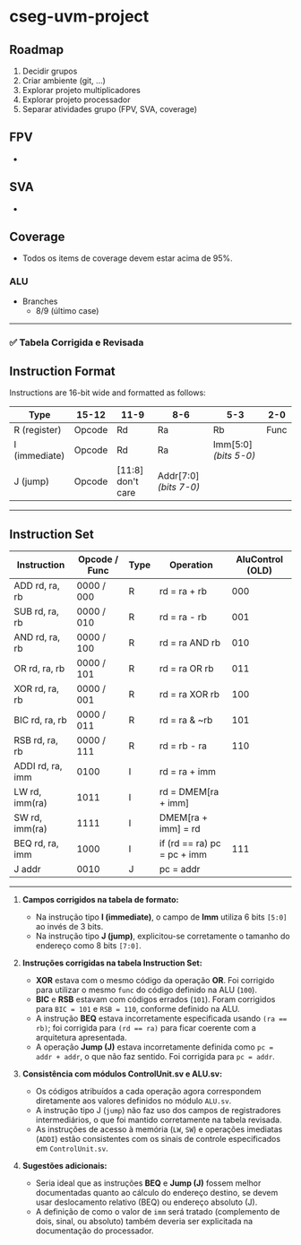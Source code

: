 # cseg-uvm-project

## Roadmap

1. Decidir grupos
2. Criar ambiente (git, ...)
3. Explorar projeto multiplicadores
4. Explorar projeto processador
5. Separar atividades grupo (FPV, SVA, coverage)

## FPV
-

## SVA
-

## Coverage
- Todos os items de coverage devem estar acima de 95%.

### ALU
- Branches
  - 8/9 (último case)

  

---

### ✅ **Tabela Corrigida e Revisada**

## Instruction Format  
Instructions are 16-bit wide and formatted as follows:

| Type            | 15-12   | 11-9   | 8-6   | 5-3   | 2-0    |
|-----------------|---------|--------|-------|-------|--------|
| R (register)    | Opcode  | Rd     | Ra    | Rb    | Func   |
| I (immediate)   | Opcode  | Rd     | Ra    | Imm[5:0] *(bits 5-0)* |
| J (jump)        | Opcode  | [11:8] don't care | Addr[7:0] *(bits 7-0)* |

---

## Instruction Set

| Instruction      | Opcode / Func | Type | Operation                      | AluControl (OLD) |
|------------------|---------------|------|--------------------------------|------|
| ADD rd, ra, rb   | 0000 / 000    | R    | rd = ra + rb                   | 000  |
| SUB rd, ra, rb   | 0000 / 010    | R    | rd = ra - rb                   | 001  |
| AND rd, ra, rb   | 0000 / 100    | R    | rd = ra AND rb                 | 010  |
| OR  rd, ra, rb   | 0000 / 101    | R    | rd = ra OR rb                  | 011  |
| XOR rd, ra, rb   | 0000 / 001    | R    | rd = ra XOR rb                 | 100  |
| BIC rd, ra, rb   | 0000 / 011    | R    | rd = ra & ~rb                  | 101  |
| RSB rd, ra, rb   | 0000 / 111    | R    | rd = rb - ra                   | 110  |
| ADDI rd, ra, imm | 0100          | I    | rd = ra + imm                  |      |
| LW rd, imm(ra)   | 1011          | I    | rd = DMEM[ra + imm]            |      |
| SW rd, imm(ra)   | 1111          | I    | DMEM[ra + imm] = rd            |      |
| BEQ rd, ra, imm  | 1000          | I    | if (rd == ra) pc = pc + imm    | 111  |
| J addr           | 0010          | J    | pc = addr                      |      |

---

1. **Campos corrigidos na tabela de formato:**
   - Na instrução tipo **I (immediate)**, o campo de **Imm** utiliza 6 bits `[5:0]` ao invés de 3 bits.
   - Na instrução tipo **J (jump)**, explicitou-se corretamente o tamanho do endereço como 8 bits `[7:0]`.

2. **Instruções corrigidas na tabela Instruction Set:**
   - **XOR** estava com o mesmo código da operação **OR**. Foi corrigido para utilizar o mesmo `func` do código definido na ALU (`100`).
   - **BIC** e **RSB** estavam com códigos errados (`101`). Foram corrigidos para `BIC = 101` e `RSB = 110`, conforme definido na ALU.
   - A instrução **BEQ** estava incorretamente especificada usando `(ra == rb)`; foi corrigida para `(rd == ra)` para ficar coerente com a arquitetura apresentada.
   - A operação **Jump (J)** estava incorretamente definida como `pc = addr + addr`, o que não faz sentido. Foi corrigida para `pc = addr`.

3. **Consistência com módulos ControlUnit.sv e ALU.sv:**
   - Os códigos atribuídos a cada operação agora correspondem diretamente aos valores definidos no módulo `ALU.sv`.
   - A instrução tipo J (`jump`) não faz uso dos campos de registradores intermediários, o que foi mantido corretamente na tabela revisada.
   - As instruções de acesso à memória (`LW`, `SW`) e operações imediatas (`ADDI`) estão consistentes com os sinais de controle especificados em `ControlUnit.sv`.

4. **Sugestões adicionais:**
   - Seria ideal que as instruções **BEQ** e **Jump (J)** fossem melhor documentadas quanto ao cálculo do endereço destino, se devem usar deslocamento relativo (BEQ) ou endereço absoluto (J).
   - A definição de como o valor de `imm` será tratado (complemento de dois, sinal, ou absoluto) também deveria ser explicitada na documentação do processador.

